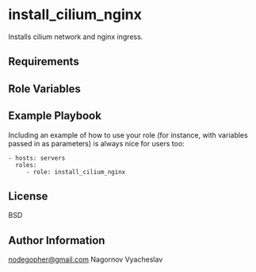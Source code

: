 install_cilium_nginx
=========

Installs cilium network and nginx ingress.

Requirements
------------

Role Variables
--------------

Example Playbook
----------------

Including an example of how to use your role (for instance, with variables passed in as parameters) is always nice for users too:

    - hosts: servers
      roles:
         - role: install_cilium_nginx

License
-------

BSD

Author Information
------------------

nodegopher@gmail.com
Nagornov Vyacheslav